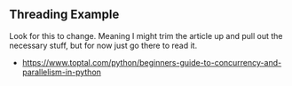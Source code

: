 ## Threading Example

Look for this to change. Meaning I might trim the article up and pull out the necessary stuff, but for now just go there to read it.

- https://www.toptal.com/python/beginners-guide-to-concurrency-and-parallelism-in-python
